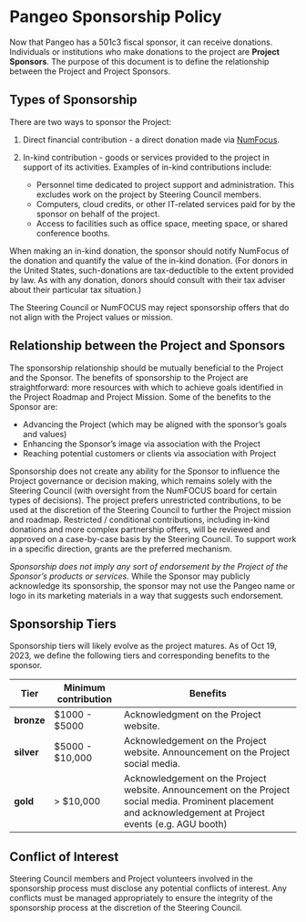 # Pangeo Sponsorship Policy

Now that Pangeo has a 501c3 fiscal sponsor, it can receive donations. Individuals or institutions who make donations to the project are **Project Sponsors**. The purpose of this document is to define the relationship between the Project and Project Sponsors.

## Types of Sponsorship

There are two ways to sponsor the Project:
1. Direct financial contribution - a direct donation made via [NumFocus](https://numfocus.org/donate).
2. In-kind contribution - goods or services provided to the project in support of its activities. Examples of in-kind contributions include:

   - Personnel time dedicated to project support and administration. This excludes work on the project by Steering Council members.
   - Computers, cloud credits, or other IT-related services paid for by the sponsor on behalf of the project.
   - Access to facilities such as office space, meeting space, or shared conference booths.

  When making an in-kind donation, the sponsor should notify NumFocus of the donation and quantify the value of the in-kind donation. (For donors in the United States, such-donations are tax-deductible to the extent provided by law. As with any donation, donors should consult with their tax adviser about their particular tax situation.)

The Steering Council or NumFOCUS may reject sponsorship offers that do not align with the Project values or mission.

## Relationship between the Project and Sponsors

The sponsorship relationship should be mutually beneficial to the Project and the Sponsor. The benefits of sponsorship to the Project are straightforward: more resources with which to achieve goals identified in the Project Roadmap and Project Mission. Some of the benefits to the Sponsor are:
- Advancing the Project (which may be aligned with the sponsor’s goals and values)
- Enhancing the Sponsor’s image via association with the Project
- Reaching potential customers or clients via association with Project

Sponsorship does not create any ability for the Sponsor to influence the Project governance or decision making, which remains solely with the Steering Council (with oversight from the NumFOCUS board for certain types of decisions).
The project prefers unrestricted contributions, to be used at the discretion of the Steering Council to further the Project mission and roadmap.
Restricted / conditional contributions, including in-kind donations and more complex partnership offers, will be reviewed and approved on a case-by-case basis by the Steering Council.
To support work in a specific direction, grants are the preferred mechanism. 

_Sponsorship does not imply any sort of endorsement by the Project of the Sponsor’s products or services._ While the Sponsor may publicly acknowledge its sponsorship, the sponsor may not use the Pangeo name or logo in its marketing materials in a way that  suggests such endorsement.

## Sponsorship Tiers

Sponsorship tiers will likely evolve as the project matures. As of Oct 19, 2023, we define the following tiers and corresponding benefits to the sponsor.

| Tier | Minimum contribution | Benefits |
|---|---|---|
| **bronze** | $1000 - $5000 | Acknowledgment on the Project website. |
| **silver** | $5000 - $10,000 | Acknowledgement on the Project website. Announcement on the Project social media. |
| **gold** | > $10,000 | Acknowledgement on the Project website. Announcement on the Project social media. Prominent placement and acknowledgement at Project events (e.g. AGU booth) |

## Conflict of Interest

Steering Council members and Project volunteers involved in the sponsorship process must disclose any potential conflicts of interest. Any conflicts must be managed appropriately to ensure the integrity of the sponsorship process at the discretion of the Steering Council.

